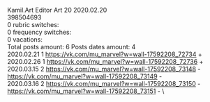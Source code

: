 Kamil.Art	Editor Art 20 2020.02.20\
398504693\
0 rubric switches:\
0 frequency switches:\
0 vacations:\
Total posts amount: 6	Posts dates amount: 4\
2020.02.21 1 https://vk.com/mu_marvel?w=wall-17592208_72734 + \
2020.02.26 1 https://vk.com/mu_marvel?w=wall-17592208_72736 + \
2020.03.15 2 https://vk.com/mu_marvel?w=wall-17592208_73148 - https://vk.com/mu_marvel?w=wall-17592208_73149 - \
2020.03.16 2 https://vk.com/mu_marvel?w=wall-17592208_73150 - https://vk.com/mu_marvel?w=wall-17592208_73151 - \
